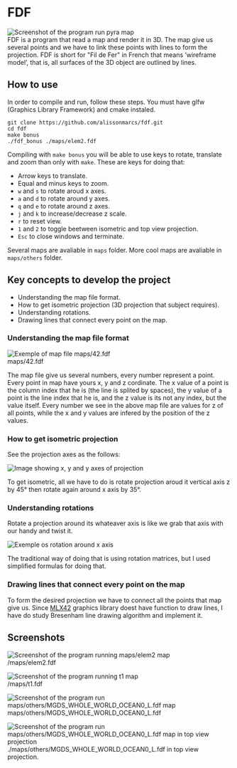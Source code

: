 # FDF
![Screenshot of the program run pyra map](screenshots/pyra_screenshot.png)  
FDF is a program that read a map and render it in 3D. The map give us several points and we have to link these points with lines to form the projection. FDF is short for "Fil de Fer" in French that means ’wireframe model’, that is, all surfaces of the 3D object are outlined by lines.

## How to use
In order to compile and run, follow these steps. You must have glfw (Graphics Library Framework) and cmake instaled. 

```shell
git clone https://github.com/alissonmarcs/fdf.git
cd fdf
make bonus
./fdf_bonus ./maps/elem2.fdf
```

Compiling with `make bonus` you will be able to use keys to rotate, translate and zoom than only with `make`. These are keys for doing that:
- Arrow keys to translate.
- Equal and minus keys to zoom.
- `w` and `s` to rotate aroud x axes.
- `a` and `d` to rotate around y axes.
- `q` and `e` to rotate around z axes.
- `j` and `k` to increase/decrease z scale.
- `r` to reset view.
- `1` and `2` to toggle beetween isometric and top view projection.
- `Esc` to close windows and terminate.

Several maps are avaliable in `maps` folder. More cool maps are avaliable in `maps/others` folder.

## Key concepts to develop the project

- Understanding the map file format.
- How to get isometric projection (3D projection that subject requires).
- Understanding rotations.
- Drawing lines that connect every point on the map.

### Understanding the map file format

![Exemple of map file maps/42.fdf](screenshots/example_map.png)  
maps/42.fdf

The map file give us several numbers, every number represent a point. Every point in map have yours x, y and z cordinate. The x value of a point is the column index that he is (the line is splited by spaces), the y value of a point is the line index that he is, and the z value is its not any index, but the value itself. Every number we see in the above map file are values for z of all points, while the x and y values are infered by the position of the z values. 

### How to get isometric projection

See the projection axes as the follows:

![Image showing x, y and y axes of projection](screenshots/axes.jpg)

To get isometric, all we have to do is rotate projection aroud it vertical axis z by 45° then rotate again around x axis by 35°.

### Understanding rotations

Rotate a projection around its whateaver axis is like we grab that axis with our handy and twist it.

![Exemple os rotation around x axis](screenshots/example_rotation.gif)

The traditional way of doing that is using rotation matrices, but I used simplified formulas for doing that.

### Drawing lines that connect every point  on the map

To form the desired projection we have to connect all the points that map give us. Since [MLX42](https://github.com/codam-coding-college/MLX42) graphics library doest have function to draw lines, I have do study Bresenham line drawing algorithm and implement it.

## Screenshots

![Screenshot of the program running maps/elem2 map](screenshots/elem2_screenshot.png)  
/maps/elem2.fdf

![Screenshot of the program running t1 map](screenshots/t1_screenshot.png)  
/maps/t1.fdf

![Screenshot of the program run maps/others/MGDS_WHOLE_WORLD_OCEAN0_L.fdf map](screenshots/whole_world.png)  
maps/others/MGDS_WHOLE_WORLD_OCEAN0_L.fdf

![Screenshot of the program run maps/others/MGDS_WHOLE_WORLD_OCEAN0_L.fdf map in top view projection](screenshots/whole_world_top_view.png)  
./maps/others/MGDS_WHOLE_WORLD_OCEAN0_L.fdf in top view projection.

